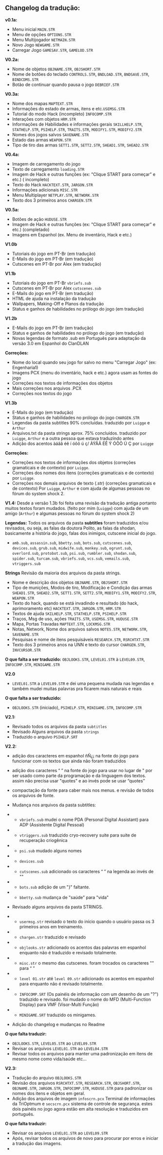 ## Changelog da tradução:

**v0.1a:**
* Menu inicial `MAIN.STR`
* Menu de opções `OPTIONS.STR`
* Menu Multijogador `NETMAIN.STR` 
* Novo Jogo `NEWGAME.STR`
* Carregar Jogo `GAMESAV.STR`, `GAMELOD.STR` 

**V0.2a:**
* Nome de objetos `OBJNAME.STR`, `OBJSHORT.STR`
* Nome de botões do teclado `CONTROLS.STR`, `BNDLOAD.STR`, `BNDSAVE.STR`, `BINDCDMS.STR`
* Botão de continuar quando pausa o jogo `DEBRIEF.STR`

**V0.3a:**
* Nome dos mapas `MAPTEXT.STR`
* Informações do estado de armas, itens e etc.`USEMSG.STR`
* Tutorial do modo Hack (incompleto) `INFOCOMP.STR`
* Interações com objetos `HRM.STR`
* Informações de Habilidades e informações gerais `SKILLHELP.STR`, `STATHELP.STR`, `PSIHELP.STR`, `TRAITS.STR`, `MODIFY1.STR`, `MODIFY2.STR`
* Nomes dos jogos salvos `SAVENAME.STR`
* Estado das armas `WEAPON.STR`
* Tipo de tiro das armas `SETT1.STR`, `SETT2.STR`, `SHEAD1.STR`, `SHEAD2.STR`

**V0.4a:**
 * Imagem de carregamento do jogo
 * Texto de carregamento `loading.STR`
 * Imagem de Hack e outras funções (ex: "Clique START para começar" e etc.) ( incompleto)
 * Texto do Hack `HACKTEXT.STR`, `JARGON.STR`
 * Informações adicionais `MISC.STR`
 * Menu Multiplayer `NETPLAY.STR`, `NETWORK.STR`
 * Texto dos 3 primeiros anos `CHARGEN.STR`
 

**V0.5a:**
 * Botões de ação `HUDUSE.STR`
 * Imagem de Hack e outras funções (ex: "Clique START para começar" e etc.) (completado)
 * Imagens em Espanhol (ex. Menu de inventário, Hack e etc.)

**V1.0b**
* Tutoriais do jogo em PT-Br (em tradução)
* E-Mails do jogo em PT-Br (em tradução)
* Cutscenes em PT-Br por Alex (em tradução)



**V1.1b**
* Tutoriais do jogo em PT-Br `vbriefs.sub`
* Cutscenes em PT-Br por Alex `cutscenes.sub`
* E-Mails do jogo em PT-Br (em tradução)
* HTML de ajuda na instalação da tradução
* Wallpapers, Making-Off e Planos da tradução
* Status e ganhos de habilidades no prólogo do jogo (em tradução)
 

**V1.2b**
* E-Mails do jogo em PT-Br (em tradução)
* Status e ganhos de habilidades no prólogo do jogo (em tradução)
* Novas legendas de formato .sub em Português para adaptação da versão 3.0 em Espanhol do ClanDLAN

**Correções:**
 * Nome do local quando seu jogo for salvo no menu "Carregar Jogo" (ex: Engenharia1)
 * Imagens PCX (menu do inventário, hack e etc.) agora usam as fontes do jogo
 * Correções nos textos de informações dos objetos
 * Mais correções nos arquivos .PCX
 * Correções nos textos do jogo


**V1.3b**
* E-Mails do jogo (em tradução)
* Status e ganhos de habilidades no prólogo do jogo `CHARGEN.STR`
* Legendas da pasta subtitles 90% concluídas. traduzido por `Luigge` e `Arthur`
* Arquivos.txt da pasta strings aprox. 75% concluídos. traduzido por `Luigge`, `Arthur` e a outra pessoa que estava traduzindo antes
* Adição dos acentos àáâã éê í óôõ ú ç/ ÀÝÂÃ ÉÊ Ý ÓÔÕ Ú Ç por `Luigge`

**Correções:**
* Correções nos textos de informações dos objetos (correções gramaticais e de contexto) por `Luigge`.
* Correções dos nomes dos itens (correções gramaticais e de contexto) por `Luigge`.
* Correções nos demais arquivos de texto (.str) (correções gramaticais e de contexto) Por `Luigge`, `Arthur` e com ajuda de algumas pessoas no fórum do system shock 2.
  
**V1.4:**
 Desde a versão 1.3b foi feita uma revisão da tradução antiga portanto muitos textos foram mudados. (feito por mim (`Luigge`) com ajuda de um amigo (`Arthur`) e algumas pessoas no fórum do system shock 2)

**Legendas:**
Todos os arquivos da pasta **subtitles** foram traduzidos e/ou revisados, ou seja, as falas da doutora Polito, as falas da shodan, basicamente a história do jogo, falas dos inimigos, cutscene inicial do jogo.

* `amb.sub`, `assassin.sub`, `bbetty.sub`, `bots.sub`, `cutscenes.sub`, `devices.sub`, `grub.sub`, `midwife.sub`, `monkey.sub`, `ogrunt.sub`, `overlord.sub`, `protobot.sub`, `psi.sub`, `rumbler.sub`, `shodan.sub`, `spider.sub`, `turcam.sub`, `vbriefs.sub`, `vcs.sub`, `vemails.sub`, `vtriggers.sub` 

**Strings**
Revisão da maioria dos arquivos da pasta strings.

* Nome e descrição dos objetos `OBJNAME.STR`, `OBJSHORT.STR`
* Tipo de munições, Modos de tiro, Modificação e Condição das armas `SHEAD1.STR`, `SHEAD2.STR`, `SETT1.STR`, `SETT2.STR`, `MODIFY1.STR`, `MODIFY2.STR`, `WEAPON.STR`
* Texto do hack, quando se está invadindo e resultado (do hack, aprimoramento etc)  `HACKTEXT.STR`, `JARGON.STR`, `HRM.STR`
* Textos de ajuda `SKILHELP.STR`, `STATHELP.STR`, `PSIHELP.STR`
* Traços, Msg de uso, ações `TRAITS.STR`, `USEMSG.STR`, `HUDUSE.STR`
* Mapa, Portas Travadas `MAPTEXT.STR`, `LOCKMSG.STR`
* Notas, Network, Nome dos arquivos salvos `NOTES.STR`, `NETWORK.STR`, `SAVENAME.STR`
* Pesquisas e nome de itens pesquisáveis `RESEARCH.STR`, `RSRCHTXT.STR`
* Texto dos 3 primeiros anos na UNN e texto do cursor `CHARGEN.STR`, `INVCURSOR.STR` 
 
**O que falta a ser traduzido:**
 `OBJLOOKS.STR`, `LEVEL01.STR` à `LEVEL09.STR`, `INFOCOMP.STR`, `MINIGAME.STR`

**V2.0**
* `LEVEL01.STR` a `LEVEL09.STR` e dei uma pequena mudada nas legendas e também mudei muitas palavras pra ficarem mais naturais e reais

**O que falta a ser traduzido:**
* `OBJLOOKS.STR` (iniciado), `PSIHELP.STR`, `MINIGAME.STR`, `INFOCOMP.STR`

**V2.1:**

* Revisado todos os arquivos da pasta `subtitles`
* Revisado Alguns arquivos da pasta `strings`
* Traduzido o arquivo `PSIHELP.SRT`

**V2.2:**

* adição dos caracteres em espanhol ñÑ¿¡ na fonte do jogo para funcionar com os textos que ainda não foram traduzidos
* adição dos caracteres “ ” na fonte do jogo para usar no lugar de " por ser usado como parte da programação e da linguagem dos textos. assim não precisa usar \"quotes\" e ao invés pode se usar “quotes”
* compactação da fonte para caber mais nos menus. e revisão de todos os arquivos de fonte.

* Mudança nos arquivos da pasta subtitles:
* * `vbriefs.sub` mudei o nome PDA (Personal Digital Assistant) para ADP (Assistente Digital Pessoal) 
* * `vtriggers.sub` traduzido cryo-recovery suite para suite de recuperação criogênica
* * `psi.sub` mudado alguns nomes
* * `devices.sub`
* * `cutscenes.sub` adicionado os caracteres “ ” na legenda ao invés de \"\"
* * `bots.sub` adição de um "}" faltante.
* * `bbetty.sub` mudança de "saúde" para "vida"
* Revisado alguns arquivos da pasta STRINGS.
* * `usermsg.str` revisado o texto do início quando o usuário passa os 3 primeiros anos em treinamento.
* * `chargen.str` traduzido e revisado
* * `objlooks.str` adicionado os acentos das palavras em espanhol enquanto não é traduzido e revisado totalmente.
* * `misc.str` o mesmo das cutscenes. foram trocados os caracteres \"\" para “ ”
* * `level 01.str` até `level 09.str` adicionado os acentos em espanhol para enquanto não é revisado totalmente.
* * `INFOCOMP.SRT` (Os painéis de informação com um desenho de um "?") traduzido e revisado. foi mudado o nome do MFD (Multi-Function Display) para VMF (Visor-Multi Função)
* * `MINIGAME.SRT` traduzido os minigames.
* Adição do changelog e mudanças no Readme

**O que falta traduzir:**
* `OBJLOOKS.STR`, `LEVEL05.STR` ao `LEVEL09.STR`
* Revisar os arquivos `LEVEL01.STR` ao `LEVEL04.STR`
* Revisar todos os arquivos para manter uma padronização em itens de mesmo nome como vida/saúde etc...

**V2.3:**

* Tradução do arquivo `OBJLOOKS.STR`
* Revisão dos arquivos `RSRCHTXT.STR`, `RESEARCH.STR`, `OBJSHORT.STR`, `OBJNAME.STR`, `JARGON.STR`, `INFOCOMP.STR`, `HUDUSE.STR` para padronizar os nomes dos itens e objetos em geral.
* Adição dos arquivos de imagem `infoscrn.pcx` Terminal de informações da TriOptmum e `secscrn.pcx` sistema de controle de segurança. estes dois painéis no jogo agora estão em alta resolução e traduzidos em português.

**O que falta traduzir:**
* Revisar os arquivos `LEVEL01.STR` ao `LEVEL09.STR`
* Após, revisar todos os arquivos de novo para procurar por erros e iniciar a tradução das imagens.
* 